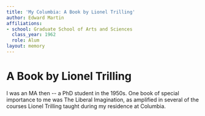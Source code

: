 ```yaml
---
title: 'My Columbia: A Book by Lionel Trilling'
author: Edward Martin
affiliations:
- school: Graduate School of Arts and Sciences
  class_year: 1962
  role: Alum
layout: memory
---
```


# A Book by Lionel Trilling

I was an MA then -- a PhD student in the 1950s. One book of special importance to me was The Liberal Imagination, as amplified in several of the courses Lionel Trilling taught during my residence at Columbia.
